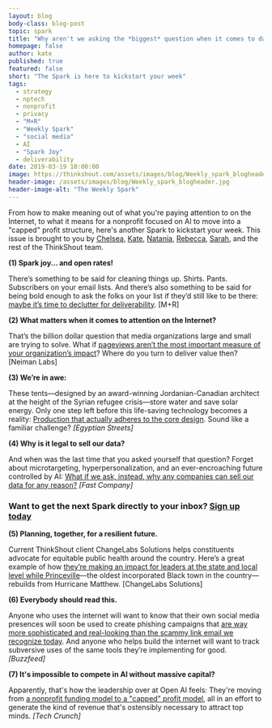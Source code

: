 ```yaml
---
layout: blog
body-class: blog-post
topic: spark
title: "Why aren't we asking the *biggest* question when it comes to data privacy?"
homepage: false
author: kate
published: true
featured: false
short: "The Spark is here to kickstart your week"
tags:
  - strategy
  - nptech
  - nonprofit
  - privacy
  - "M+R"
  - "Weekly Spark"
  - "social media"
  - AI
  - "Spark Joy"
  - deliverability
date: 2019-03-19 10:00:00
image: https://thinkshout.com/assets/images/blog/Weekly_spark_blogheader.jpg
header-image: /assets/images/blog/Weekly_spark_blogheader.jpg
header-image-alt: "The Weekly Spark"
---
```

From how to make meaning out of what you're paying attention to on the Internet, to what it means for a nonprofit focused on AI to move into a "capped" profit structure, here's another Spark to kickstart your week. This issue is brought to you by [Chelsea](https://thinkshout.com/team/chelsea/), [Kate](https://thinkshout.com/team/kate/), [Natania](https://thinkshout.com/team/natania/), [Rebecca](https://thinkshout.com/team/rebecca/), [Sarah](https://thinkshout.com/team/sarah/), and the rest of the ThinkShout team.

**(1) Spark joy... and open rates!**

There’s something to be said for cleaning things up. Shirts. Pants. Subscribers on your email lists. And there’s also something to be said for being bold enough to ask the folks on your list if they’d still like to be there: [maybe it’s time to declutter for deliverability](https://www.mrss.com/lab/decluttering-for-deliverability-the-life-changing-magic-of-tidying-up-your-email-list/?). [M+R]

**(2) What matters when it comes to attention on the Internet?**

That’s the billion dollar question that media organizations large and small are trying to solve. What if [pageviews aren’t the most important measure of your organization’s impact](http://www.niemanlab.org/2019/03/how-to-build-a-newsroom-culture-that-cares-about-metrics-beyond-pageviews/?)? Where do you turn to deliver value then? [Neiman Labs]

**(3) We’re in awe:**

These tents—designed by an award-winning Jordanian-Canadian architect at the height of the Syrian refugee crisis—store water and save solar energy. Only one step left before this life-saving technology becomes a reality: [Production that actually adheres to the core design](https://egyptianstreets.com/2018/12/27/female-architect-invents-refugee-tents-that-collect-rainwater-and-store-solar-energy/?). Sound like a familiar challenge? _[Egyptian Streets]_

**(4) Why is it legal to sell our data?**

And when was the last time that you asked yourself that question? Forget about microtargeting, hyperpersonalization, and an ever-encroaching future controlled by AI: [What if we ask, instead, why any companies can sell our data for any reason?](https://www.fastcompany.com/90318876/roger-mcnamee-why-is-it-legal-to-collect-data-on-kids-let-alone-sell-it?) _[Fast Company]_  


### Want to get the next Spark directly to your inbox? [**Sign up today**](http://eepurl.com/dFrmtn)


**(5) Planning, together, for a resilient future.**

Current ThinkShout client ChangeLabs Solutions helps constituents advocate for equitable public health around the country. Here’s a great example of how [they’re making an impact for leaders at the state and local level while Princeville](https://medium.com/changelab-solutions/damaged-by-hurricanes-a-historic-north-carolina-town-plans-for-a-resilient-future-6fc97c0ad89e?)—the oldest incorporated Black town in the country—rebuilds from Hurricane Matthew. [ChangeLabs Solutions]

**(6) Everybody should read this.**

Anyone who uses the internet will want to know that their own social media presences will soon be used  to create phishing campaigns that [are way more sophisticated and real-looking than the scammy link email we recognize today](https://www.buzzfeednews.com/article/charliewarzel/the-terrifying-future-of-fake-news?). And anyone who helps build the internet will want to track subversive uses of the same tools they’re implementing for good. _[Buzzfeed]_


**(7) It's impossible to compete in AI without massive capital?**

Apparently, that's how the leadership over at Open AI feels: They're moving from [a nonprofit funding model to a "capped" profit model](https://techcrunch.com/2019/03/11/openai-shifts-from-nonprofit-to-capped-profit-to-attract-capital/?), all in an effort to generate the kind of revenue that's ostensibly necessary to attract top minds. _[Tech Crunch]_
